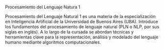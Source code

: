 Procesamiento del Lenguaje Natura 1

Procesamiento del Lenguaje Natural 1 es una materia de la especialización en Inteligencia Artificial de la Universidad de Buenos Aires (UBA). 
Introduce los fundamentos del procesamiento de lenguaje natural (PLN o NLP, por sus siglas en inglés). A lo largo de la cursada se abordan técnicas y herramientas clave para la representación, análisis y modelado del lenguaje humano mediante algoritmos computacionales.